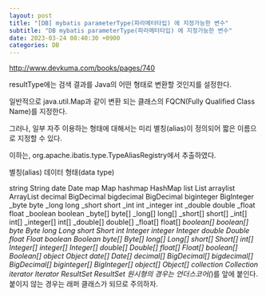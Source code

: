 ```yaml
---
layout: post
title: "[DB] mybatis parameterType(파라메터타입) 에 지정가능한 변수"
subtitle: "DB mybatis parameterType(파라메터타입) 에 지정가능한 변수"
date: 2023-03-24 08:40:30 +0900
categories: DB
---
```

http://www.devkuma.com/books/pages/740

resultType에는 검색 결과를 Java의 어떤 형태로 변환할 것인지를 설정한다.

일반적으로 java.util.Map과 같이 변환 되는 클래스의 FQCN(Fully Qualified Class Name)를 지정한다.

그러나, 일부 자주 이용하는 형태에 대해서는 미리 별칭(alias)이 정의되어 짧은 이름으로 지정할 수 있다.

이하는, org.apache.ibatis.type.TypeAliasRegistry에서 추출하였다.

별칭(alias)	데이터 형태(data type)

string	String
date	Date
map	Map
hashmap	HashMap
list	List
arraylist	ArrayList
decimal	BigDecimal
bigdecimal	BigDecimal
biginteger	BigInteger
_byte	byte
_long	long
_short	short
_int	int
_integer	int
_double	double
_float	float
_boolean	boolean
_byte[]	byte[]
_long[]	long[]
_short[]	short[]
_int[]	int[]
_integer[]	int[]
_double[]	double[]
_float[]	float[]
_boolean[]	boolean[]
byte	Byte
long	Long
short	Short
int	Integer
integer	Integer
double	Double
float	Float
boolean	Boolean
byte[]	Byte[]
long[]	Long[]
short[]	Short[]
int[]	Integer[]
integer[]	Integer[]
double[]	Double[]
float[]	Float[]
boolean[]	Boolean[]
object	Object
date[]	Date[]
decimal[]	BigDecimal[]
bigdecimal[]	BigDecimal[]
biginteger[]	BigInteger[]
object[]	Object[]
collection	Collection
iterator	Iterator
ResultSet	ResultSet
원시형의 경우는 언더스코어(_)를 앞에 붙인다. 붙이지 않는 경우는 래퍼 클래스가 되므로 주의하자.                                                                                                                                                                                                                                                                                                                                                                                                                                                                                                                                                                                                                                                                                                                                                                                                                                                                                                                                                                                                                                                                                                                                                                                                                                     
